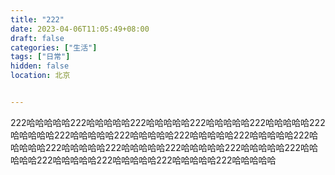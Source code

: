 ```yaml
---
title: "222"
date: 2023-04-06T11:05:49+08:00
draft: false
categories: ["生活"]
tags: ["日常"]
hidden: false
location: 北京  


---
```

222哈哈哈哈哈222哈哈哈哈哈222哈哈哈哈哈222哈哈哈哈哈222哈哈哈哈哈222哈哈哈哈哈222哈哈哈哈哈222哈哈哈哈哈222哈哈哈哈哈222哈哈哈哈哈222哈哈哈哈哈222哈哈哈哈哈222哈哈哈哈哈222哈哈哈哈哈222哈哈哈哈哈222哈哈哈哈哈222哈哈哈哈哈222哈哈哈哈哈222哈哈哈哈哈222哈哈哈哈哈